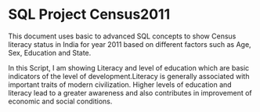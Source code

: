 # SQL Project Census2011

This document uses basic to advanced SQL concepts to show Census literacy status in India for year 2011 based on different factors such as Age, Sex, Education and State.

In this Script, I am showing Literacy and level of education which are basic indicators of the level of development.Literacy is generally associated with important traits of modern civilization. Higher levels of education and literacy lead to a greater awareness and also contributes in improvement of economic and social conditions.
